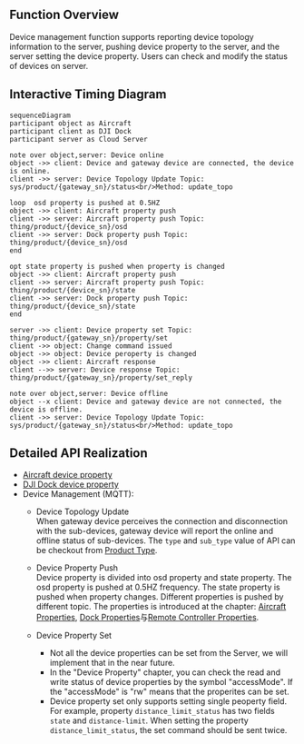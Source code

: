 ## Function Overview
Device management function supports reporting device topology information to the server, pushing device property to the server, and the server setting the device property. Users can check and modify the status of devices on server.


## Interactive Timing Diagram

```mermaid
sequenceDiagram
participant object as Aircraft
participant client as DJI Dock
participant server as Cloud Server

note over object,server: Device online
object ->> client: Device and gateway device are connected, the device is online.
client ->> server: Device Topology Update Topic: sys/product/{gateway_sn}/status<br/>Method: update_topo

loop  osd property is pushed at 0.5HZ
object ->> client: Aircraft property push
client ->> server: Aircraft property push Topic: thing/product/{device_sn}/osd
client ->> server: Dock property push Topic: thing/product/{device_sn}/osd
end

opt state property is pushed when property is changed
object ->> client: Aircraft property push
client ->> server: Aircraft property push Topic: thing/product/{device_sn}/state
client ->> server: Dock property push Topic: thing/product/{device_sn}/state
end

server ->> client: Device property set Topic: thing/product/{gateway_sn}/property/set
client ->> object: Change command issued
object ->> object: Device peroperty is changed
object ->> client: Aircraft response
client -->> server: Device response Topic: thing/product/{gateway_sn}/property/set_reply

note over object,server: Device offline
object --x client: Device and gateway device are not connected, the device is offline.
client ->> server: Device Topology Update Topic: sys/product/{gateway_sn}/status<br/>Method: update_topo

```

## Detailed API Realization
* [Aircraft device property](https://developer.dji.com/doc/cloud-api-tutorial/en/server-api-reference/mqtt/thing-model/drone/m30-series/properties.html)
* [DJI Dock device property](https://developer.dji.com/doc/cloud-api-tutorial/en/server-api-reference/mqtt/thing-model/gateway/dock/properties.html)
* Device Management (MQTT):
  * Device Topology Update<br/>
    When gateway device perceives the connection and disconnection with the sub-devices, gateway device will report the online and offline status of sub-devices. The `type` and `sub_type` value of API can be checkout from [Product Type](https://developer.dji.com/doc/cloud-api-tutorial/en/overview/product-support.html).

  * Device Property Push<br/>
    Device property is divided into osd property and state property. The osd property is pushed at 0.5HZ frequency. The state property is pushed when property changes. Different properties is pushed by different topic. The properties is introduced at the chapter: [Aircraft Properties](https://developer.dji.com/doc/cloud-api-tutorial/en/server-api-reference/mqtt/thing-model/drone/m30-series/properties.html), [Dock Properties](https://developer.dji.com/doc/cloud-api-tutorial/en/server-api-reference/mqtt/thing-model/gateway/dock/properties.html)与[Remote Controller Properties](https://developer.dji.com/doc/cloud-api-tutorial/en/server-api-reference/mqtt/thing-model/gateway/rc-plus/properties.html).

  * Device Property Set<br/>
    * Not all the device properties can be set from the Server, we will implement that in the near future.
    * In the "Device Property" chapter, you can check the read and write status of device properties by the  symbol "accessMode". If the "accessMode" is "rw" means that the properites can be set.
    * Device property set only supports setting single peoperty field. For example, property `distance_limit_status` has two fields `state` and `distance-limit`. When setting the property `distance_limit_status`, the set command should be sent twice. 
